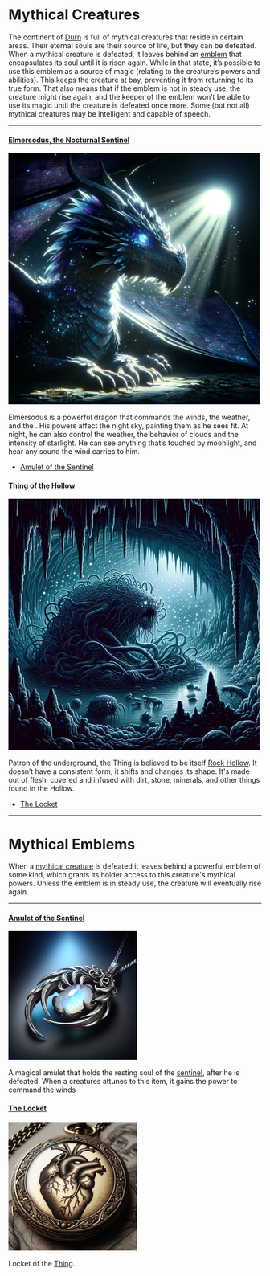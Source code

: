 # Mythical Creatures
The continent of [Durn](durn.md#durn) is full of mythical creatures that reside in certain areas. Their eternal souls are their source of life, but they can be defeated. When a mythical creature is defeated, it leaves behind an [emblem](#mythical-emblems) that encapsulates its soul until it is risen again. While in that state, it’s possible to use this emblem as a source of magic (relating to the creature’s powers and abilities). This keeps the creature at bay, preventing it from returning to its true form. That also means that if the emblem is not in steady use, the creature might rise again, and the keeper of the emblem won’t be able to use its magic until the creature is defeated once more.
Some (but not all) mythical creatures may be intelligent and capable of speech.

---

#### [Elmersodus, the Nocturnal Sentinel](elmersodus.md#elmersodus-the-nocturnal-sentinel)

![elmersodus](../images/elmersodus.jpg)

Elmersodus is a powerful dragon that commands the winds, the weather, and the . His powers affect the night sky, painting them as he sees fit. At night, he can also control the weather, the behavior of clouds and the intensity of starlight. He can see anything that’s touched by moonlight, and hear any sound the wind carries to him.
- [Amulet of the Sentinel](#amulet-of-the-sentinel)

#### [Thing of the Hollow](the-thing.md#thing-of-the-hollow)

![thing of the  hollow](../images/thing-of-the-hollow.jpg)

Patron of the underground, the Thing is believed to be itself [Rock Hollow](rock-hollow.md#rock-hollow). It doesn’t have a consistent form, it shifts and changes its shape. It's made out of flesh, covered and infused with dirt, stone, minerals, and other things found in the Hollow.
- [The Locket](#the-locket)

---

# Mythical Emblems
When a [mythical creature](#mythical-creatures) is defeated it leaves behind a powerful emblem of some kind, which grants its holder access to this creature's mythical powers. Unless the emblem is in steady use, the creature will eventually rise again.

---

#### [Amulet of the Sentinel](../items/sentinel-amulet.md#amulet-of-the-sentinel)

![amulet of the sentinel](../images/sentinel-amulet-small.jpg)

A magical amulet that holds the resting soul of the [sentinel](#elmersodus-the-nocturnal-sentinel), after he is defeated. When a creatures attunes to this item, it gains the power to command the winds

#### [The Locket](../items/the-locket.md#the-locket)

![the locket](../images/the-locket-small.jpg)

Locket of the [Thing](#thing-of-the-hollow).
